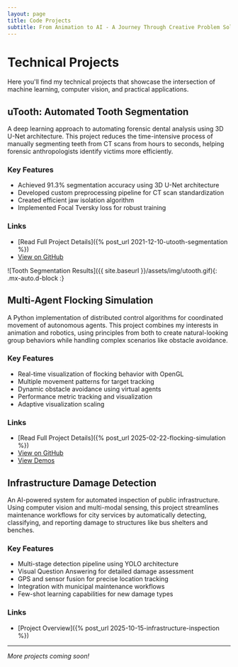 ```yaml
---
layout: page
title: Code Projects
subtitle: From Animation to AI - A Journey Through Creative Problem Solving
---
```


# Technical Projects

Here you'll find my technical projects that showcase the intersection of machine learning, computer vision, and practical applications.

## uTooth: Automated Tooth Segmentation

A deep learning approach to automating forensic dental analysis using 3D U-Net architecture. This project reduces the time-intensive process of manually segmenting teeth from CT scans from hours to seconds, helping forensic anthropologists identify victims more efficiently.

### Key Features

* Achieved 91.3% segmentation accuracy using 3D U-Net architecture
* Developed custom preprocessing pipeline for CT scan standardization
* Created efficient jaw isolation algorithm
* Implemented Focal Tversky loss for robust training

### Links

* [Read Full Project Details]({% post_url 2021-12-10-utooth-segmentation %})
* [View on GitHub](https://github.com/PlayWeird/utooth)

![Tooth Segmentation Results]({{ site.baseurl }}/assets/img/utooth.gif){: .mx-auto.d-block :}

## Multi-Agent Flocking Simulation

A Python implementation of distributed control algorithms for coordinated movement of autonomous agents. This project combines my interests in animation and robotics, using principles from both to create natural-looking group behaviors while handling complex scenarios like obstacle avoidance.

### Key Features

* Real-time visualization of flocking behavior with OpenGL
* Multiple movement patterns for target tracking
* Dynamic obstacle avoidance using virtual agents
* Performance metric tracking and visualization
* Adaptive visualization scaling

### Links

* [Read Full Project Details]({% post_url 2025-02-22-flocking-simulation %})
* [View on GitHub](https://github.com/PlayWeird/flock)
* [View Demos](https://youtube.com/playlist?list=PLALEfgo6zTwrBcTQs0qAeUh3c1HjtwVj-&si=-wO39mmgf8NNy1lF)

## Infrastructure Damage Detection

An AI-powered system for automated inspection of public infrastructure. Using computer vision and multi-modal sensing, this project streamlines maintenance workflows for city services by automatically detecting, classifying, and reporting damage to structures like bus shelters and benches.

### Key Features

* Multi-stage detection pipeline using YOLO architecture
* Visual Question Answering for detailed damage assessment
* GPS and sensor fusion for precise location tracking
* Integration with municipal maintenance workflows
* Few-shot learning capabilities for new damage types

### Links

* [Project Overview]({% post_url 2025-10-15-infrastructure-inspection %})

---

*More projects coming soon!*
